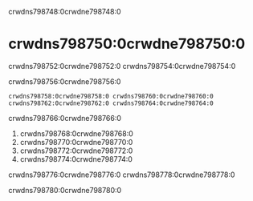 crwdns798748:0crwdne798748:0
# crwdns798750:0crwdne798750:0

crwdns798752:0crwdne798752:0 crwdns798754:0crwdne798754:0

crwdns798756:0crwdne798756:0

```{figure} ../figures/scriberia-newsletter.png
crwdns798758:0crwdne798758:0 crwdns798760:0crwdne798760:0 crwdns798762:0crwdne798762:0 crwdns798764:0crwdne798764:0
```

crwdns798766:0crwdne798766:0
1. crwdns798768:0crwdne798768:0
2. crwdns798770:0crwdne798770:0
3. crwdns798772:0crwdne798772:0
4. crwdns798774:0crwdne798774:0

crwdns798776:0crwdne798776:0 crwdns798778:0crwdne798778:0

crwdns798780:0crwdne798780:0
